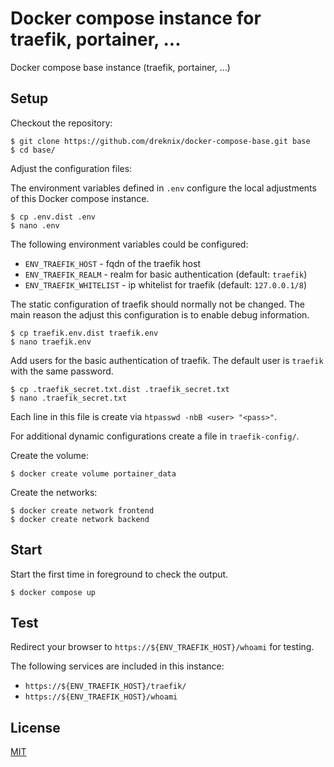 # Docker compose instance for traefik, portainer, ...

Docker compose base instance (traefik, portainer, ...)

## Setup

Checkout the repository:

```console
$ git clone https://github.com/dreknix/docker-compose-base.git base
$ cd base/
```

Adjust the configuration files:

The environment variables defined in `.env` configure the local adjustments of
this Docker compose instance.

```console
$ cp .env.dist .env
$ nano .env
```

The following environment variables could be configured:

* `ENV_TRAEFIK_HOST` - fqdn of the traefik host
* `ENV_TRAEFIK_REALM` - realm for basic authentication (default: `traefik`)
* `ENV_TRAEFIK_WHITELIST` - ip whitelist for traefik (default: `127.0.0.1/8`)

The static configuration of traefik should normally not be changed. The main
reason the adjust this configuration is to enable debug information.

```console
$ cp traefik.env.dist traefik.env
$ nano traefik.env
```

Add users for the basic authentication of traefik. The default user is `traefik`
with the same password.

```console
$ cp .traefik_secret.txt.dist .traefik_secret.txt
$ nano .traefik_secret.txt
```

Each line in this file is create via `htpasswd -nbB <user> "<pass>"`.

For additional dynamic configurations create a file in `traefik-config/`.

Create the volume:

```console
$ docker create volume portainer_data
```

Create the networks:

```console
$ docker create network frontend
$ docker create network backend
```

## Start

Start the first time in foreground to check the output.

```console
$ docker compose up
```

## Test

Redirect your browser to `https://${ENV_TRAEFIK_HOST}/whoami` for testing.

The following services are included in this instance:

* `https://${ENV_TRAEFIK_HOST}/traefik/`
* `https://${ENV_TRAEFIK_HOST}/whoami`

## License

[MIT](https://github.com/dreknix/docker-compose-base/blob/main/LICENSE)
